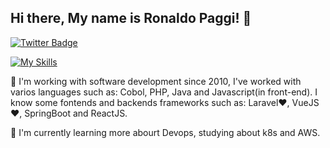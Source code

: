 ## Hi there, My name is Ronaldo Paggi! 👋
[![Twitter Badge](https://img.shields.io/badge/-Twitter-1ca0f1?style=flat-square&labelColor=1ca0f1&logo=twitter&logoColor=white&link=https://twitter.com/rpaggi)](https://twitter.com/rpaggi)

[![My Skills](https://skillicons.dev/icons?i=js,html,css,sass,tailwind,php,java,laravel,spring,vue,mysql,redis,docker,git,idea,vscode,vim,stackoverflow)](https://skillicons.dev)

🔭 I'm working with software development since 2010, I've worked with varios languages such as: Cobol, PHP, Java and Javascript(in front-end). I know some fontends and backends frameworks such as: Laravel❤️, VueJS❤️, SpringBoot and ReactJS.

🌱 I'm currently learning more abourt Devops, studying about k8s and AWS.

<!--
**rpaggi/rpaggi** is a ✨ _special_ ✨ repository because its `README.md` (this file) appears on your GitHub profile.

Here are some ideas to get you started:

- 🔭 I’m currently working on ...
- 🌱 I’m currently learning ...
- 👯 I’m looking to collaborate on ...
- 🤔 I’m looking for help with ...
- 💬 Ask me about ...
- 📫 How to reach me: ...
- 😄 Pronouns: ...
- ⚡ Fun fact: ...
-->
